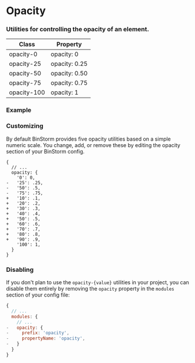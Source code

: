 # Opacity
### Utilities for controlling the opacity of an element.

|Class|Property|
|-|-|
| opacity-0 | opacity: 0 |
| opacity-25 | opacity: 0.25 |
| opacity-50 | opacity: 0.50 |
| opacity-75 | opacity: 0.75 |
| opacity-100 | opacity: 1 |

### Example
<snack-preview snack-name="opacity" />

### Customizing
By default BinStorm provides five opacity utilities based on a simple numeric scale. You change, add, or remove these by editing the opacity section of your BinStorm config.

```js{8-16}
{
  // ...
  opacity: {
    '0': 0,
-   '25': .25,
-   '50': .5,
-   '75': .75,
+   '10': .1,
+   '20': .2,
+   '30': .3,
+   '40': .4,
+   '50': .5,
+   '60': .6,
+   '70': .7,
+   '80': .8,
+   '90': .9,
    '100': 1,
  }
}
```

### Disabling
If you don't plan to use the `opacity-{value}` utilities in your project, you can disable them entirely by removing the `opacity` property in the `modules` section of your config file:

```js
{
  // ...
  modules: {
    // ...
-   opacity: {
-     prefix: 'opacity',
-     propertyName: 'opacity',
-   }
  }
}
```